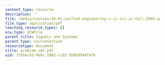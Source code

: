 ```yaml
---
content_type: resource
description: ''
file: /media/courses/16-01-unified-engineering-i-ii-iii-iv-fall-2005-spring-2006/7195ec639e8c1982cc025595d549fa79_problem_s02.pdf
file_type: application/pdf
learning_resource_types: []
ocw_type: OCWFile
parent_title: Signals and Systems
parent_type: CourseSection
resourcetype: Document
title: problem_s02.pdf
uid: 7195ec63-9e8c-1982-cc02-5595d549fa79
---
```

